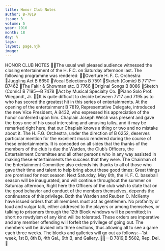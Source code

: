 ```yaml
---
title: Honor Club Notes
author: B-7819
issue: 3
volume: 5
year: 1916
month: 18
day: V
tags:
layout: page.njk
image:
---
```

HONOR CLUB NOTES The usual well pleased audience witnessed the closing entertainment of the H. F.C. on Saturday afternoon last. The following programme was rendered: Overture 			H. F. C. Orchestra Juggling Act 			B 6650 Vocal Selections 		B 7591 Sketch (Comic) 		B 7717—B7462 The Fakir & Showman etc. 	B 7766 Original Songs 		B 8086 Sketch (Comic) 		B 7195—B 7478 Act by Musical Specialty Co. Piano Solo 			Prof. Wiegandt, Jr. It is quite difficult to decide between 7717 and 7195 as to who has scored the greatest hit in this series of entertainments. At the opening of the entertainment B 7819, Representative Delegate, introduced the new Vice President, A 8432, who expressed his appreciation of the honor conferred upon him. Chaplain Joseph Welch was present and gave the boys one of his usual interesting and amusing talks, and it may be remarked right here, that our Chaplain knows a thing or two and no mistake about it. The H. F.G. Orchestra, under the direction of B 6252, deserves particular mention for the excellent music rendered during the course of these entertainments. It is conceded on all sides that the thanks of the members of the club is due the Warden, the Club’s Officers, the Entertainment Committee and all other persons who in any way assisted in making these entertainments the success that they were. The Chairman of the Entertainment Committee also extends his thanks to all of those who gave their time and talent to help bring about these good times: Great things are promised for next season: Next Saturday, May 6th, the H. F. C. baseball season will be inaugurated, and will continue throughout the summer on Saturday afternoon, Right here the Officers of the club wish to state that on the good behavior and conduct of the members themselves, depends the continuance of this privilege. Both the Warden and Reuben C. McKenty have issued orders that all members must act as gentlemen. No profanity or loud and vulgar talk, either addresed to the players or among themselves, or talking to prisoners through the 12th Block windows will be permitted; in short no rowdyism of any kind will be tolerated. These orders are imperative and any member offending will forfeit the privilege of going out. The members will be divided into three sections, thus allowing all to see a game each three weeks. The blocks and galleries will go out as follows:—1st week, 1st B, 8th B, 4th Gal., 6th B, and Gallery. —B 7819,B 5602, Rep. Del. 
